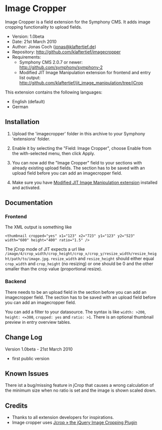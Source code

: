 # Image Cropper

Image Cropper is a field extension for the Symphony CMS. It adds image cropping functionality to upload fields.

* Version: 1.0beta
* Date: 21st March 2010
* Author: Jonas Coch (jonas@klaftertief.de)
* Repository: <http://github.com/klaftertief/imagecropper>
* Requirements:
	* Symphony CMS 2.0.7 or newer: <http://github.com/symphony/symphony-2>
	* Modified JIT Image Manipulation extension for frontend and entry list output: <http://github.com/klaftertief/jit_image_manipulation/tree/jCrop>

This extension contains the following languages:

* English (default)
* German

## Installation

1. Upload the 'imagecropper' folder in this archive to your Symphony 'extensions' folder.

2. Enable it by selecting the "Field: Image Cropper", choose Enable from the with-selected menu, then click Apply.

3. You can now add the "Image Cropper" field to your sections with already existing upload fields. The section has to be saved with an upload field before you can add an imagecropper field.

4. Make sure you have [Modified JIT Image Manipulation extension](http://github.com/klaftertief/jit_image_manipulation/tree/jCrop) installed and activated.

## Documentation

### Frontend

The XML output is something like

	<thumbnail cropped="yes" x1="123" x2="723" y1="123" y2="523" width="600" height="400" ratio="1.5" />

The jCrop mode of JIT expects a url like `/image/4/crop_width/crop_height/crop_x/crop_y/resize_width/resize_height/path/to/image.jpg`. `resize_width` and `resize_height` should either equal `crop_width` and `crop_height` (no resizing) or one should be 0 and the other smaller than the crop value (proportional resize).

### Backend

There needs to be an upload field in the section before you can add an imagecropper field. The section has to be saved with an upload field before you can add an imagecropper field.

You can add a filter to your datasource. The syntax is like `width: >200`, `height: <=300`, `cropped: yes` and `ratio: >1`.
There is an optional thumbnail preview in entry overview tables.

## Change Log

Version 1.0beta - 21st March 2010

* first public version

## Known Issues

There ist a bug/missing feature in jCrop that causes a wrong calculation of the minimum size when no ratio is set and the image is shown scaled down.

## Credits

* Thanks to all extension developers for inspirations.
* Image cropper uses [Jcrop » the jQuery Image Cropping Plugin](http://deepliquid.com/content/Jcrop.html)
